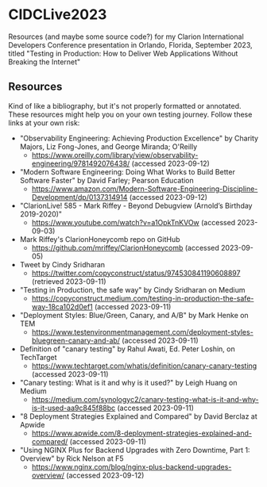 # CIDCLive2023
Resources (and maybe some source code?) for my Clarion International Developers Conference presentation in Orlando, Florida, September 2023, titled "Testing in Production: How to Deliver Web Applications Without Breaking the Internet"

## Resources ##
Kind of like a bibliography, but it's not properly formatted or annotated.  These resources might help you on your own testing journey. Follow these links at your own risk:

* "Observability Engineering: Achieving Production Excellence" by Charity Majors, Liz Fong-Jones, and George Miranda; O'Reilly
  * https://www.oreilly.com/library/view/observability-engineering/9781492076438/ (accessed 2023-09-12)
* "Modern Software Engineering: Doing What Works to Build Better Software Faster" by David Farley; Pearson Education
  * https://www.amazon.com/Modern-Software-Engineering-Discipline-Development/dp/0137314914 (accessed 2023-09-12)
* "ClarionLive! 585 - Mark Riffey - Beyond Debugview (Arnold’s Birthday 2019-2020)"
  * https://www.youtube.com/watch?v=a1OpkTnKVOw (accessed 2023-09-03)
* Mark Riffey's ClarionHoneycomb repo on GitHub
  * https://github.com/mriffey/ClarionHoneycomb (accessed 2023-09-05)
* Tweet by Cindy Sridharan
  * https://twitter.com/copyconstruct/status/974530841190608897 (retrieved 2023-09-11)
* "Testing in Production, the safe way" by Cindy Sridharan on Medium
  * https://copyconstruct.medium.com/testing-in-production-the-safe-way-18ca102d0ef1 (accessed 2023-09-11)
* "Deployment Styles: Blue/Green, Canary, and A/B" by Mark Henke on TEM
  * https://www.testenvironmentmanagement.com/deployment-styles-bluegreen-canary-and-ab/ (accessed 2023-09-11)
* Definition of "canary testing" by Rahul Awati, Ed. Peter Loshin, on TechTarget
  * https://www.techtarget.com/whatis/definition/canary-canary-testing (accessed 2023-09-11)
* "Canary testing: What is it and why is it used?" by Leigh Huang on Medium
  * https://medium.com/synologyc2/canary-testing-what-is-it-and-why-is-it-used-aa9c845f88bc (accessed 2023-09-11)
* "8 Deployment Strategies Explained and Compared" by David Berclaz at Apwide
  * https://www.apwide.com/8-deployment-strategies-explained-and-compared/ (accessed 2023-09-11)
* "Using NGINX Plus for Backend Upgrades with Zero Downtime, Part 1: Overview" by Rick Nelson at F5
  * https://www.nginx.com/blog/nginx-plus-backend-upgrades-overview/ (accessed 2023-09-12)
